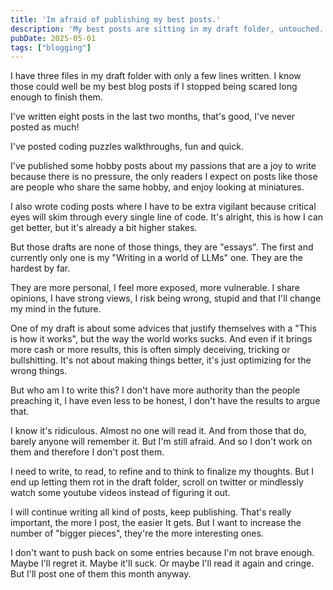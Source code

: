 ```yaml
---
title: 'Im afraid of publishing my best posts.'
description: 'My best posts are sitting in my draft folder, untouched.'
pubDate: 2025-05-01
tags: ["blogging"]
---
```


I have three files in my draft folder with only a few lines written. I know those could well be my best blog posts if I stopped being scared long enough to finish them. 

I've written eight posts in the last two months, that's good, I've never posted as much!

I've posted coding puzzles walkthroughs, fun and quick.

I've published some hobby posts about my passions that are a joy to write because there is no pressure, the only readers I expect on posts like those are people who share the same hobby, and enjoy looking at miniatures.

I also wrote coding posts where I have to be extra vigilant because critical eyes will skim through every single line of code. It's alright, this is how I can get better, but it's already a bit higher stakes.

But those drafts are none of those things, they are "essays". The first and currently only one is my "Writing in a world of LLMs" one. 
They are the hardest by far. 

They are more personal, I feel more exposed, more vulnerable. I share opinions, I have strong views, I risk being wrong, stupid and that I'll change my mind in the future.

One of my draft is about some advices that justify themselves with a "This is how it works", but the way the world works sucks. And even if it brings more cash or more results, this is often simply deceiving, tricking or bullshitting. It's not about making things better, it's just optimizing for the wrong things.

But who am I to write this? I don't have more authority than the people preaching it, I have even less to be honest, I don't have the results to argue that.

I know it's ridiculous. Almost no one will read it. And from those that do, barely anyone will remember it. But I'm still afraid. And so I don't work on them and therefore I don't post them.

I need to write, to read, to refine and to think to finalize my thoughts. But I end up letting them rot in the draft folder, scroll on twitter or mindlessly watch some youtube videos instead of figuring it out.

I will continue writing all kind of posts, keep publishing. That's really important, the more I post, the easier It gets. But I want to increase the number of "bigger pieces", they're the more interesting ones.  

I don't want to push back on some entries because I'm not brave enough. Maybe I'll regret it. Maybe it'll suck. Or maybe I'll read it again and cringe. But I'll post one of them this month anyway.